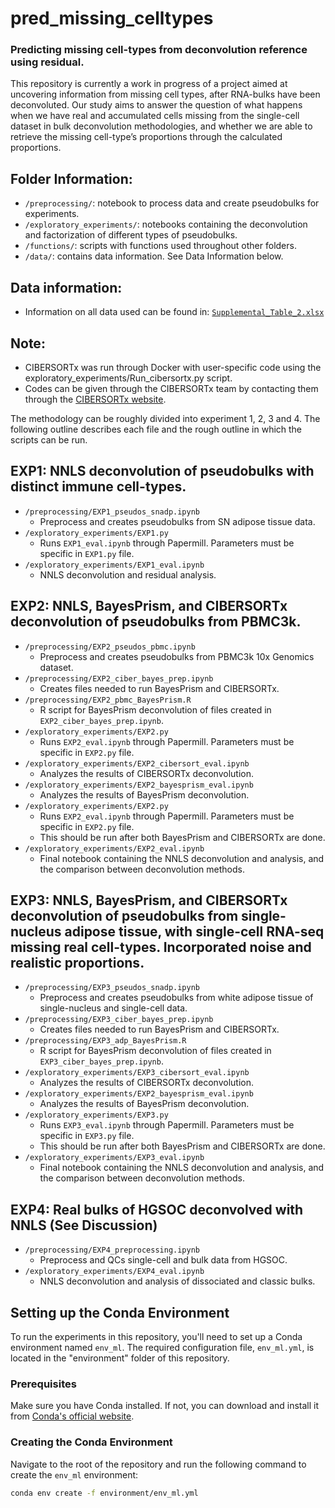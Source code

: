 # pred_missing_celltypes
### Predicting missing cell-types from deconvolution reference using residual. 

This repository is currently a work in progress of a project aimed at uncovering information from missing cell types, after RNA-bulks have been deconvoluted. Our study aims to answer the question of what happens when we have real and accumulated cells missing from the single-cell dataset in bulk deconvolution methodologies, and whether we are able to retrieve the missing cell-type’s proportions through the calculated proportions. 

## Folder Information:
- `/preprocessing/`: notebook to process data and create pseudobulks for experiments.
- `/exploratory_experiments/`:  notebooks containing the deconvolution and factorization of different types of pseudobulks.
- `/functions/`:  scripts with functions used throughout other folders.
- `/data/`: contains data information. See Data Information below.

## Data information: 
- Information on all data used can be found in: [`Supplemental_Table_2.xlsx`](https://github.com/ivichadriana/pred_missing_celltypes/blob/main/data/Supplemental_Table_2.xlsx)

## Note:
- CIBERSORTx was run through Docker with user-specific code using the exploratory_experiments/Run_cibersortx.py script.
- Codes can be given through the CIBERSORTx team by contacting them through the [CIBERSORTx website](https://cibersortx.stanford.edu/).

The methodology can be roughly divided into experiment 1, 2, 3 and 4. 
The following outline describes each file and the rough outline in which the scripts can be run.

## EXP1: NNLS deconvolution of pseudobulks with distinct immune cell-types.
- `/preprocessing/EXP1_pseudos_snadp.ipynb`
    - Preprocess and creates pseudobulks from SN adipose tissue data.
- `/exploratory_experiments/EXP1.py`
    - Runs `EXP1_eval.ipynb` through Papermill. Parameters must be specific in `EXP1.py` file.
- `/exploratory_experiments/EXP1_eval.ipynb`
    - NNLS deconvolution and residual analysis.    

## EXP2: NNLS, BayesPrism, and CIBERSORTx deconvolution of pseudobulks from PBMC3k.
- `/preprocessing/EXP2_pseudos_pbmc.ipynb`
    - Preprocess and creates pseudobulks from PBMC3k 10x Genomics dataset.
- `/preprocessing/EXP2_ciber_bayes_prep.ipynb`
    - Creates files needed to run BayesPrism and CIBERSORTx.
- `/preprocessing/EXP2_pbmc_BayesPrism.R`
    - R script for BayesPrism deconvolution of files created in `EXP2_ciber_bayes_prep.ipynb`.
- `/exploratory_experiments/EXP2.py`
    - Runs `EXP2_eval.ipynb` through Papermill. Parameters must be specific in `EXP2.py` file.
- `/exploratory_experiments/EXP2_cibersort_eval.ipynb`
    - Analyzes the results of CIBERSORTx deconvolution.
- `/exploratory_experiments/EXP2_bayesprism_eval.ipynb`
    - Analyzes the results of BayesPrism deconvolution.
- `/exploratory_experiments/EXP2.py`
    - Runs `EXP2_eval.ipynb` through Papermill. Parameters must be specific in `EXP2.py` file.
    - This should be run after both BayesPrism and CIBERSORTx are done. 
- `/exploratory_experiments/EXP2_eval.ipynb`
    - Final notebook containing the NNLS deconvolution and analysis, and the comparison between deconvolution methods. 

## EXP3: NNLS, BayesPrism, and CIBERSORTx deconvolution of pseudobulks from single-nucleus adipose tissue, with single-cell RNA-seq missing real cell-types. Incorporated noise and realistic proportions.
- `/preprocessing/EXP3_pseudos_snadp.ipynb`
    - Preprocess and creates pseudobulks from white adipose tissue of single-nucleus and single-cell data.
- `/preprocessing/EXP3_ciber_bayes_prep.ipynb`
    - Creates files needed to run BayesPrism and CIBERSORTx.
- `/preprocessing/EXP3_adp_BayesPrism.R`
    - R script for BayesPrism deconvolution of files created in `EXP3_ciber_bayes_prep.ipynb`.
- `/exploratory_experiments/EXP3_cibersort_eval.ipynb`
    - Analyzes the results of CIBERSORTx deconvolution.
- `/exploratory_experiments/EXP2_bayesprism_eval.ipynb`
    - Analyzes the results of BayesPrism deconvolution.
- `/exploratory_experiments/EXP3.py`
    - Runs `EXP3_eval.ipynb` through Papermill. Parameters must be specific in `EXP3.py` file.
    - This should be run after both BayesPrism and CIBERSORTx are done. 
- `/exploratory_experiments/EXP3_eval.ipynb`
    - Final notebook containing the NNLS deconvolution and analysis, and the comparison between deconvolution methods.     

## EXP4: Real bulks of HGSOC deconvolved with NNLS (See Discussion)
- `/preprocessing/EXP4_preprocessing.ipynb`
    - Preprocess and QCs single-cell  and bulk data from HGSOC.
- `/exploratory_experiments/EXP4_eval.ipynb`
    - NNLS deconvolution and analysis of dissociated and classic bulks.   

## Setting up the Conda Environment

To run the experiments in this repository, you'll need to set up a Conda environment named `env_ml`. The required configuration file, `env_ml.yml`, is located in the "environment" folder of this repository.

### Prerequisites

Make sure you have Conda installed. If not, you can download and install it from [Conda's official website](https://docs.conda.io/projects/conda/en/latest/user-guide/install/index.html).

### Creating the Conda Environment

Navigate to the root of the repository and run the following command to create the `env_ml` environment:

```bash
conda env create -f environment/env_ml.yml
